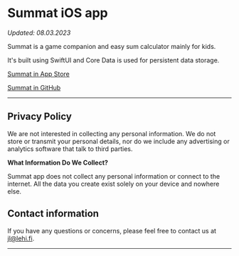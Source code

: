 # Summat iOS app

_Updated: 08.03.2023_

Summat is a game companion and easy sum calculator mainly for kids.

It's built using SwiftUI and Core Data is used for persistent data storage.

[Summat in App Store](https://apps.apple.com/app/summat/id1620488295)

[Summat in GitHub](https://github.com/jlehikoinen/Summat)

---

## Privacy Policy

We are not interested in collecting any personal information. We do not store or transmit your personal details, nor do we include any advertising or analytics software that talk to third parties.

**What Information Do We Collect?**

Summat app does not collect any personal information or connect to the internet. All the data you create exist solely on your device and nowhere else.

## Contact information

If you have any questions or concerns, please feel free to contact us at [jl@lehi.fi](mailto:jl@lehi.fi).

---
